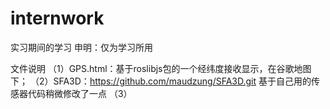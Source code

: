 # internwork
实习期间的学习
申明：仅为学习所用

文件说明
（1）GPS.html：基于roslibjs包的一个经纬度接收显示，在谷歌地图下；
（2）SFA3D：https://github.com/maudzung/SFA3D.git  基于自己用的传感器代码稍微修改了一点
（3）
